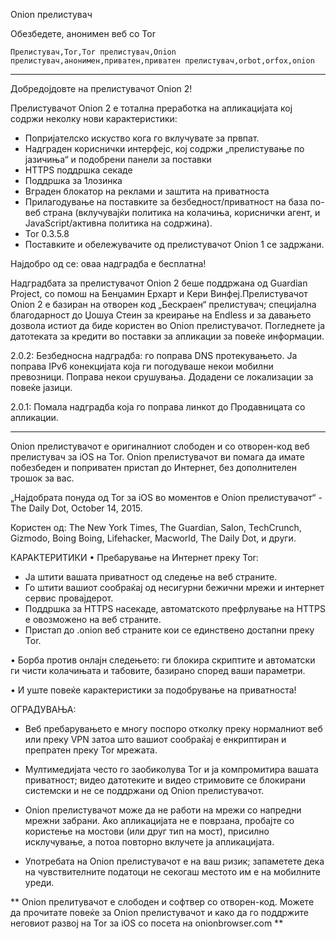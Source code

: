 Onion прелистувач

Обезбедете, анонимен веб со Tor

`Прелистувач,Tor,Tor прелистувач,Onion прелистувач,анонимен,приватен,приватен прелистувач,orbot,orfox,onion`

---

Добредојдовте на прелистувачот Onion 2!

Прелистувачот Onion 2 е тотална преработка на апликацијата кој содржи неколку нови карактеристики:

* Попријателско искуство кога го вклучувате за првпат.
* Надграден кориснички интерфејс, кој содржи „прелистување по јазичиња“ и подобрени панели за поставки
* HTTPS поддршка секаде
* Поддршка за 1лозинка
* Вграден блокатор на реклами и заштита на приватноста
* Прилагодување на поставките за безбедност/приватност на база по-веб страна (вклучувајќи политика на колачиња, кориснички агент, и JavaScript/активна политика на содржина).
* Tor 0.3.5.8
* Поставките и обележувачите од прелистувачот Onion 1 се задржани.

Најдобро од се: оваа надградба е бесплатна!

Надградбата за прелистувачот Onion 2 беше поддржана од Guardian Project, со помош на Бенџамин Ерхарт и Кери Винфеј.Прелистувачот Onion 2 е базиран на отворен код „Бескраен“ прелистувач; специјална благодарност до Џошуа Стеин за креирање на Endless и за давањето дозвола истиот да биде користен во Onion прелистувачот. Погледнете ја датотеката за кредити во поставки за апликации за повеќе информации.

2.0.2: Безбедносна надградба: го поправа DNS протекувањето. Ја поправа IPv6 конекцијата која ги погодуваше некои мобилни превозници. Поправа некои срушувања. Додадени се локализации за повеќе јазици.

2.0.1: Помала надградба која го поправа линкот до Продавницата со апликации.

---

Onion прелистувачот е оригиналниот слободен и со отворен-код веб прелистувач за iOS на Tor. Onion прелистувачот ви помага да имате побезбеден и поприватен пристап до Интернет, без дополнителен трошок за вас.

„Најдобрата понуда од Tor за iOS во моментов е Onion прелистувачот“ - The Daily Dot, October 14, 2015.

Користен од: The New York Times, The Guardian, Salon, TechCrunch, Gizmodo, Boing Boing, Lifehacker, Macworld, The Daily Dot, и други.

КАРАКТЕРИТИКИ
• Пребарување на Интернет преку Tor:
- Ја штити вашата приватност од следење на веб страните.
- Го штити вашиот сообраќај од несигурни бежични мрежи и интернет сервис провајдерот.
- Поддршка за HTTPS насекаде, автоматското префрлување на HTTPS е овозможено на веб страните.
- Пристап до .onion веб страните кои се единствено достапни преку Tor.

• Борба против онлајн следењето: ги блокира скриптите и автоматски ги чисти колачињата и табовите, базирано според ваши параметри.

• И  уште повеќе карактеристики за подобрување на приватноста!

ОГРАДУВАЊА:
- Веб пребарувањето е многу поспоро отколку преку нормалниот веб или преку VPN затоа што вашиот сообраќај е енкриптиран и препратен преку Tor мрежата.

- Мултимедијата често го заобиколува Tor и ја компромитира вашата приватност; видео датотеките и видео стримовите се блокирани системски и не се поддржани од Onion прелистувачот.

- Onion прелистувачот може да не работи на мрежи со напредни мрежни забрани. Ако апликацијата не е поврзана, пробајте со користење на мостови (или друг тип на мост), присилно исклучување, а потоа повторно вклучете ја апликацијата.

- Употребата на Onion прелистувачот е на ваш ризик; запаметете дека на чувствителните податоци не секогаш местото им е на мобилните уреди.

** Onion прелитувачот е слободен и софтвер со отворен-код. Можете да прочитате повеќе за Onion прелистувачот и како да го поддржите неговиот развој на Tor за iOS со посета на onionbrowser.com **

